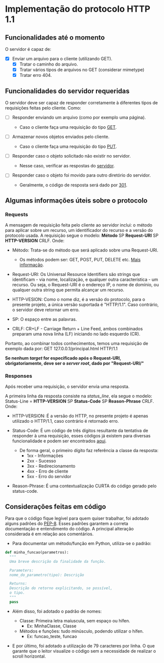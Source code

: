 # Implementação do protocolo HTTP 1.1

## Funcionalidades até o momento

O servidor é capaz de:

- [X] Enviar um arquivo para o cliente (utilizando GET).
  - [X] Tratar o caminho do arquivo.
  - [X] Tratar vários tipos de arquivos no GET (considerar mimetype)
  - [X] Tratar erro 404.

## Funcionalidades do servidor requeridas

O servidor deve ser capaz de responder corretamente à diferentes tipos de requisições feitas pelo cliente. Como:

- [ ] Responder enviando um arquivo (como por exemplo uma página).

  - Caso o cliente faça uma requisição do tipo [GET](https://tools.ietf.org/html/rfc7231#section-4.3.1).

- [ ] Armazenar novos objetos enviados pelo cliente.

  - Caso o cliente faça uma requisição do tipo [PUT](https://tools.ietf.org/html/rfc2616#section-9.6).

- [ ] Responder caso o objeto solicitado não existir no servidor.

  - Nesse caso, verificar as respostas do [servidor](https://tools.ietf.org/html/rfc2616#section-10).

- [ ] Responder caso o objeto foi movido para outro diretório do servidor.
  
  - Geralmente, o código de resposta será dado por [301](https://tools.ietf.org/html/rfc2616#page-62).

## Algumas informações úteis sobre o protocolo

### Requests

A mensagem de requisição feita pelo cliente ao servidor inclui: o método para aplicar sobre um recurso, um identificador do recurso e a versão do protocolo usada.
A requisição segue o modelo:
**Método** SP **Request-URI** SP **HTTP-VERSION** CRLF.
Onde:

- Método: Trata-se do método que será aplicado sobre uma Request-URI.

  - Os métodos podem ser: GET, POST, PUT, DELETE etc. [Mais informação](https://tools.ietf.org/html/rfc2616#section-5.1.1).

- Request-URI: Os Universal Resource Identifiers são strings que identificam - via nome, localização, e qualquer outra característica - um recurso. Ou seja, o Request-URI é o endereço IP, o nome de domínio, ou qualquer outra string que permita alcançar um recurso.

- HTTP-VESION: Como o nome diz, é a versão do protocolo, para o presente projeto, a única versão suportada é "HTTP/1.1". Caso contrário, o servidor deve retornar um erro.

- SP: O espaço entre as palavras.

- CRLF: CR+LF - Carriage Return + Line Feed, ambos combinados preparam uma nova linha (LF) iniciando no lado esquerdo (CR).

Portanto, ao combinar todos conhecimentos, temos uma requisição de exemplo dada por:
GET 127.0.0.1/principal.html HTTP/1.1

**Se nenhum *target* for especificado após o Request-URI, obrigatoriamente, deve ser o *server root*, dado por "Request-URI/"**

### Responses

Após receber uma requisição, o servidor envia uma resposta.

A primeira linha da resposta consiste na *status_line*, ela segue o modelo: Status-Line = **HTTP-VERSION** SP **Status-Code** SP **Reason-Phrase** CRLF.
Onde:

- HTTP-VERSION: É a versão do HTTP, no presente projeto é apenas utilizado o HTTP/1.1, caso contrário é retornado erro.

- Status-Code: É um código de três dígitos resultante da tentativa de responder à uma requisição, esses códigos já existem para diversas funcionalidade e podem ser encontrados [aqui](https://tools.ietf.org/html/rfc2616#section-10).
  - De forma geral, o primeiro dígito faz referência a classe da resposta:
    - 1xx - Informações
    - 2xx - Sucesso
    - 3xx - Redirecionamento
    - 4xx - Erro de cliente
    - 5xx - Erro do servidor

- Reason-Phrase: É uma contextualização CURTA do código gerado pelo status-code.

## Considerações feitas em código

Para que o código fique legível para quem quiser trabalhar, foi adotado alguns
padrões do [PEP-8](https://www.python.org/dev/peps/pep-0008/).
Esses padrões garantem a correta documentação e entendimento do código.
A principal alteração considerada é em relação aos comentários.

- Para documentar um método/função em Python, utiliza-se o padrão:

``` python
def minha_funcao(parametros):
  """
  Uma breve descrição da finalidade da função.

  Parameters:
  nome_do_parametro(tipo): Descrição

  Returns:
  Descrição do retorno explicitando, se possível,
  o tipo.
  """  
  pass
```

- Além disso, foi adotado o padrão de nomes:
  
  - Classe: Primeira letra maíuscula, sem espaço ou hífen.
    - Ex: MinhaClasse, Classe
  - Métodos e funções: tudo minúsculo, podendo utilizar o hífen.
    - Ex: funcao_teste, funcao

- E por último, foi adotado a utilização de 79 caracteres por linha. O que
garante que o leitor visualize o código sem a necessidade de realizar o
scroll horizontal.
